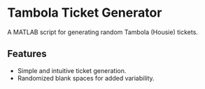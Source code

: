 # Tambola Ticket Generator

A MATLAB script for generating random Tambola (Housie) tickets.

## Features

- Simple and intuitive ticket generation.
- Randomized blank spaces for added variability.

